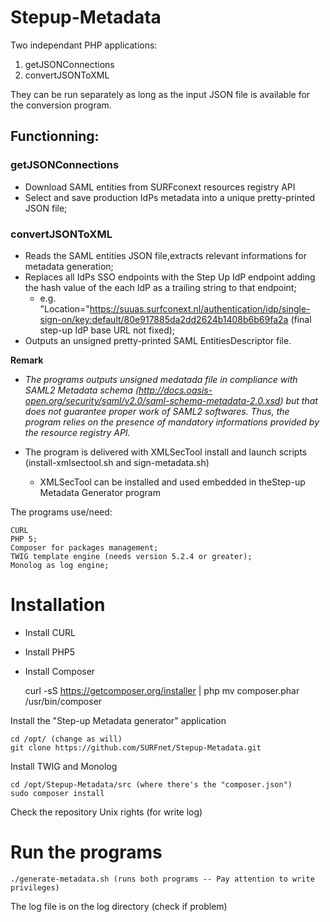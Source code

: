 # Stepup-Metadata

Two independant PHP applications:

1. getJSONConnections
2. convertJSONToXML

They can be run separately as long as the input JSON file is available for the conversion program.

## Functionning:

### getJSONConnections
* Download SAML entities from SURFconext resources registry API 
* Select and save production IdPs metadata into a unique pretty-printed JSON file;

### convertJSONToXML
* Reads the SAML entities JSON file,extracts relevant informations for metadata generation;
* Replaces all IdPs SSO endpoints with the Step Up IdP endpoint adding the hash value of the each IdP as a trailing string to that endpoint;  
  * e.g.  "Location="https://suuas.surfconext.nl/authentication/idp/single-sign-on/key:default/80e917885da2dd2624b1408b6b69fa2a (final step-up IdP base URL not fixed);
* Outputs an unsigned pretty-printed SAML EntitiesDescriptor file.

**Remark** 
* *The programs outputs unsigned medatada file in compliance with SAML2 Metadata schema (http://docs.oasis-open.org/security/saml/v2.0/saml-schema-metadata-2.0.xsd) but that does not guarantee proper work of SAML2 softwares. Thus, the program relies on the presence of mandatory informations provided by the resource registry API.*

* The program is delivered with XMLSecTool install and launch scripts (install-xmlsectool.sh and sign-metadata.sh)
  * XMLSecTool can be installed and used embedded in theStep-up Metadata Generator program

The programs use/need:

	CURL
    PHP 5;
    Composer for packages management;
    TWIG template engine (needs version 5.2.4 or greater);
    Monolog as log engine;

# Installation

* Install CURL
* Install PHP5
* Install Composer

	curl -sS https://getcomposer.org/installer | php
	mv composer.phar /usr/bin/composer
   
Install the "Step-up Metadata generator" application

	cd /opt/ (change as will)
	git clone https://github.com/SURFnet/Stepup-Metadata.git

Install TWIG and Monolog

	cd /opt/Stepup-Metadata/src (where there's the "composer.json")
	sudo composer install
    
Check the repository Unix rights (for write log)

# Run the programs

	./generate-metadata.sh (runs both programs -- Pay attention to write privileges)

The log file is on the log directory (check if problem)
